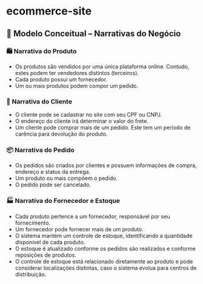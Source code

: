 # ecommerce-site

## 📘 Modelo Conceitual – Narrativas do Negócio

### 🛍️ Narrativa do Produto

- Os produtos são vendidos por uma única plataforma online. Contudo, estes podem ter vendedores distintos (terceiros).
- Cada produto possui um fornecedor.
- Um ou mais produtos podem compor um pedido.

### 👤 Narrativa do Cliente

- O cliente pode se cadastrar no site com seu CPF ou CNPJ.
- O endereço do cliente irá determinar o valor do frete.
- Um cliente pode comprar mais de um pedido. Este tem um período de carência para devolução do produto.

### 📦 Narrativa do Pedido

- Os pedidos são criados por clientes e possuem informações de compra, endereço e status da entrega.
- Um produto ou mais compõem o pedido.
- O pedido pode ser cancelado.

### 🏭 Narrativa do Fornecedor e Estoque

- Cada produto pertence a um fornecedor, responsável por seu fornecimento.
- Um fornecedor pode fornecer mais de um produto.
- O sistema mantém um controle de estoque, identificando a quantidade disponível de cada produto.
- O estoque é atualizado conforme os pedidos são realizados e conforme reposições de produtos.
- O controle de estoque está relacionado diretamente ao produto e pode considerar localizações distintas, caso o sistema evolua para centros de distribuição.
